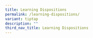 ```yaml
---
title: Learning Dispositions
permalink: /learning-dispositions/
variant: tiptap
description: ""
third_nav_title: Learning Dispositions
---
```

